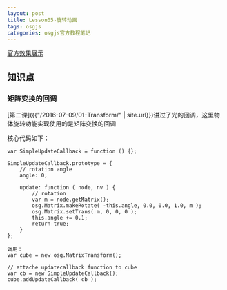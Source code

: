 ```yaml
---
layout: post
title: Lesson05-旋转动画
tags: osgjs
categories: osgjs官方教程笔记
---
```

[官方效果展示](http://codepen.io/osgjs/pen/uxthp)

## 知识点

### 矩阵变换的回调 

[第二课]({{"/2016-07-09/01-Transform/" | site.url}})讲过了光的回调，这里物体旋转功能实现使用的是矩阵变换的回调

核心代码如下：

```
var SimpleUpdateCallback = function () {};

SimpleUpdateCallback.prototype = {
    // rotation angle
    angle: 0,

    update: function ( node, nv ) {
        // rotation
        var m = node.getMatrix();
        osg.Matrix.makeRotate( -this.angle, 0.0, 0.0, 1.0, m );
        osg.Matrix.setTrans( m, 0, 0, 0 );
        this.angle += 0.1;
        return true;
    }
};

调用：
var cube = new osg.MatrixTransform();

// attache updatecallback function to cube
var cb = new SimpleUpdateCallback();
cube.addUpdateCallback( cb );
```


